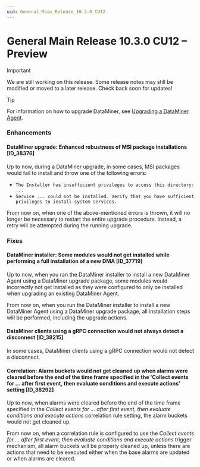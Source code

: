 ```yaml
---
uid: General_Main_Release_10.3.0_CU12
---
```


# General Main Release 10.3.0 CU12 – Preview

> [!IMPORTANT]
> We are still working on this release. Some release notes may still be modified or moved to a later release. Check back soon for updates!

> [!TIP]
> For information on how to upgrade DataMiner, see [Upgrading a DataMiner Agent](xref:Upgrading_a_DataMiner_Agent).

### Enhancements

#### DataMiner upgrade: Enhanced robustness of MSI package installations [ID_38376]

<!-- MR 10.3.0 [CU12] - FR 10.4.2 [CU0] -->

Up to now, during a DataMiner upgrade, in some cases, MSI packages would fail to install and throw one of the following errors:

- `The Installer has insufficient privileges to access this directory: ...`
- `Service ... could not be installed. Verify that you have sufficient privileges to install system services.`

From now on, when one of the above-mentioned errors is thrown, it will no longer be necessary to restart the entire upgrade procedure. Instead, a retry will be attempted during the running upgrade.

### Fixes

#### DataMiner installer: Some modules would not get installed while performing a full installation of a new DMA [ID_37719]

<!-- MR 10.3.0 [CU12] - FR 10.4.3 -->

Up to now, when you ran the DataMiner installer to install a new DataMiner Agent using a DataMiner upgrade package, some modules would incorrectly not get installed as they were configured to only be installed when upgrading an existing DataMiner Agent.

From now on, when you run the DataMiner installer to install a new DataMiner Agent using a DataMiner upgrade package, all installation steps will be performed, including the upgrade actions.

#### DataMiner clients using a gRPC connection would not always detect a disconnect [ID_38215]

<!-- MR 10.3.0 [CU12] - FR 10.4.3 -->

In some cases, DataMiner clients using a gRPC connection would not detect a disconnect.

#### Correlation: Alarm buckets would not get cleaned up when alarms were cleared before the end of the time frame specified in the 'Collect events for ... after first event, then evaluate conditions and execute actions' setting [ID_38292]

<!-- MR 10.3.0 [CU12]/10.4.0 [CU0] - FR 10.4.3 -->

Up to now, when alarms were cleared before the end of the time frame specified in the *Collect events for ... after first event, then evaluate conditions and execute actions* correlation rule setting, the alarm buckets would not get cleaned up.

From now on, when a correlation rule is configured to use the *Collect events for ... after first event, then evaluate conditions and execute actions* trigger mechanism, all alarm buckets will be properly cleaned up, unless there are actions that need to be executed either when the base alarms are updated or when alarms are cleared.
